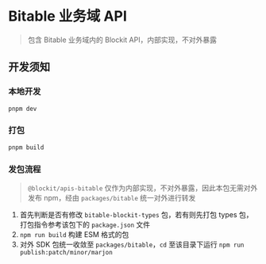# Bitable 业务域 API

> 包含 Bitable 业务域内的 Blockit API，内部实现，不对外暴露

## 开发须知

### 本地开发

```bash
pnpm dev
```

### 打包

```bash
pnpm build
```

### 发包流程

> `@blockit/apis-bitable` 仅作为内部实现，不对外暴露，因此本包无需对外发布 npm，经由 `packages/bitable` 统一对外进行转发

1. 首先判断是否有修改 `bitable-blockit-types` 包，若有则先打包 types 包，打包指令参考该包下的 `package.json` 文件
2. `npm run build` 构建 ESM 格式的包
3. 对外 SDK 包统一收敛至 `packages/bitable`，`cd` 至该目录下运行 `npm run publish:patch/minor/marjon`
